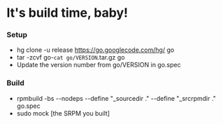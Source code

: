 # It's build time, baby!

### Setup
* hg clone -u release https://go.googlecode.com/hg/ go
* tar -zcvf go-`cat go/VERSION`.tar.gz go
* Update the version number from go/VERSION in go.spec

### Build
* rpmbuild -bs --nodeps --define "_sourcedir ." --define "_srcrpmdir ." go.spec
* sudo mock [the SRPM you built]
